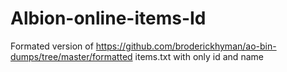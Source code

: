 # Albion-online-items-Id
Formated version of https://github.com/broderickhyman/ao-bin-dumps/tree/master/formatted items.txt with only id and name
